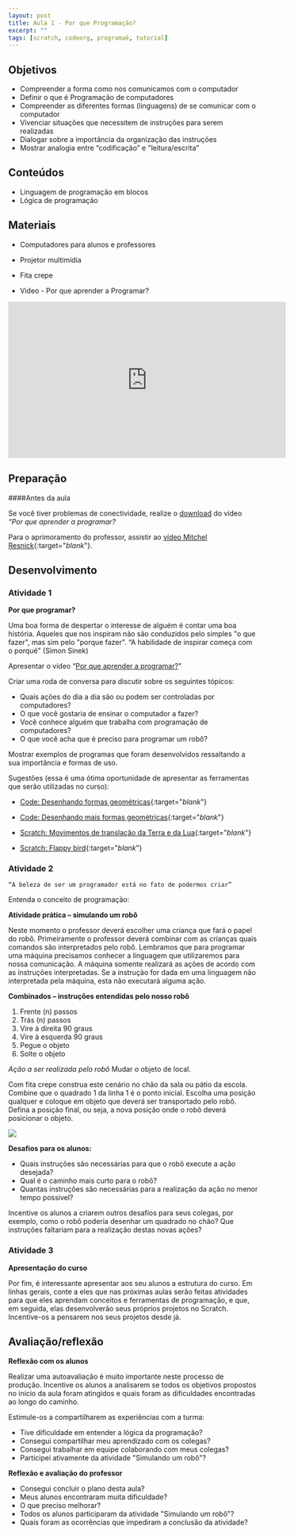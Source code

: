 ```yaml
---
layout: post
title: Aula 1 - Por que Programação?
excerpt: ""
tags: [scratch, codeorg, programaê, tutorial]
---
```


## Objetivos

- Compreender a forma como nos comunicamos com o computador
- Definir o que é Programação de computadores
- Compreender as diferentes formas (linguagens) de se comunicar com o computador
- Vivenciar situações que necessitem de instruções para serem realizadas
- Dialogar sobre a importância da organização das instruções
- Mostrar analogia entre “codificação”  e  "leitura/escrita”

## Conteúdos

- Linguagem de programação em blocos
- Lógica de programação


## Materiais

- Computadores para alunos e professores
- Projetor multimídia
- Fita crepe

- Video - Por que aprender a Programar?

<iframe width="560" height="315" src="https://www.youtube.com/embed/nKIu9yen5nc" frameborder="0" allowfullscreen></iframe>

## Preparação

####Antes da aula

Se você tiver problemas de conectividade, realize o [download](https://www.youtube.com/watch?v=nKIu9yen5nc) do vídeo *“Por que aprender a programar?*

Para o aprimoramento do professor, assistir ao [vídeo Mitchel Resnick](http://www.ted.com/talks/mitch_resnick_let_s_teach_kids_to_code/){:target="_blank_"}.

## Desenvolvimento

### Atividade 1
**Por que programar?**

Uma boa forma de despertar o interesse de alguém é contar uma boa história. Aqueles que nos inspiram não são conduzidos pelo simples "o que fazer", mas sim pelo "porque fazer". “A habilidade de inspirar começa com o porquê" (Simon Sinek)

Apresentar o vídeo “[Por que aprender a programar?](https://www.youtube.com/watch?v=nKIu9yen5nc)"

Criar uma roda de conversa para discutir sobre os seguintes tópicos:

- Quais ações do dia a dia são ou podem ser controladas por computadores?
- O que você gostaria de ensinar o computador a fazer?
- Você conhece alguém que trabalha com programação de computadores?
- O que você acha que é preciso para programar um robô?

Mostrar exemplos de programas que foram desenvolvidos ressaltando a sua importância e formas de uso.

Sugestões (essa é uma ótima oportunidade de apresentar as ferramentas que serão utilizadas no curso):

 - [Code: Desenhando formas geométricas](http://studio.code.org/c/33178229){:target="_blank_"}

 - [Code: Desenhando mais formas geométricas](http://studio.code.org/c/87613398){:target="_blank_"}

 - [Scratch: Movimentos de translação da Terra e da Lua](https://scratch.mit.edu/projects/25515564/#player){:target="_blank_"}

 - [Scratch: Flappy bird](https://scratch.mit.edu/projects/19977902/#player){:target="_blank_"}


### Atividade 2

    “A beleza de ser um programador está no fato de podermos criar”

Entenda o conceito de programação:

**Atividade prática – simulando um robô**

Neste momento o professor deverá escolher uma criança que fará o papel do robô. Primeiramente o professor deverá combinar com as crianças quais comandos são  interpretados pelo robô. Lembramos que para programar uma máquina precisamos conhecer a linguagem que utilizaremos para nossa comunicação. A máquina somente  realizará as ações de acordo com as instruções interpretadas. Se a instrução for dada em uma linguagem não interpretada pela máquina, esta não executará alguma ação.

**Combinados – instruções entendidas pelo nosso robô**

1. Frente (n) passos
2. Trás (n)  passos
3. Vire à direita 90 graus
4. Vire à esquerda 90 graus
5. Pegue o objeto
6. Solte o objeto

*Ação a ser realizada pelo robô*
Mudar o objeto de local.

Com fita crepe construa este cenário no chão da sala ou pátio da escola. Combine que o quadrado 1 da linha 1 é o ponto inicial. Escolha uma posição qualquer e coloque em objeto que deverá ser transportado pelo robô. Defina a posição final, ou seja, a nova posição onde o robô deverá posicionar o objeto.

![](/blocos/imagens/aula1-1.png)


**Desafios para os alunos:**


- Quais instruções são necessárias para que o robô execute a ação desejada?
- Qual é o caminho mais curto para o robô?
- Quantas instruções são necessárias para a realização da ação no menor tempo possível?

Incentive os alunos a criarem outros desafios para seus colegas, por exemplo, como o robô poderia desenhar um quadrado no chão? Que instruções faltariam para a realização destas novas ações?

### Atividade 3

**Apresentação do curso**

Por fim, é interessante apresentar aos seu alunos a estrutura do curso. Em linhas gerais, conte a eles que nas próximas aulas serão feitas atividades para que eles aprendam conceitos e ferramentas de programação, e que, em seguida, elas desenvolverão seus próprios projetos no Scratch. Incentive-os a pensarem nos seus projetos desde já.


## Avaliação/reflexão

**Reflexão com os alunos**

Realizar uma autoavaliação é muito importante neste processo de produção. Incentive os alunos a analisarem se todos os objetivos propostos no início da aula foram atingidos e quais foram as dificuldades encontradas ao longo do caminho.

Estimule-os a compartilharem as experiências com a turma:

- Tive dificuldade em entender a lógica da programação?
- Consegui compartilhar meu aprendizado com os colegas?
- Consegui trabalhar em equipe colaborando com meus colegas?
- Participei ativamente da atividade "Simulando um robô"?


**Reflexão e avaliação do professor**

- Consegui concluir o plano desta aula?
- Meus alunos encontraram muita dificuldade?
- O que preciso melhorar?
- Todos os alunos participaram da atividade "Simulando um robô"?
- Quais foram as ocorrências que impediram a conclusão da atividade?

